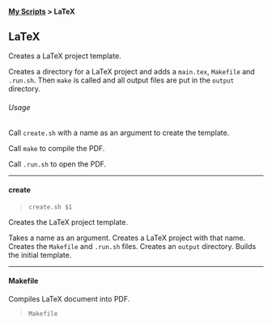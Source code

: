 #### [My Scripts](index.html) > LaTeX

## LaTeX
Creates a LaTeX project template.

Creates a directory for a LaTeX project and adds a `main.tex`, `Makefile` and `.run.sh`. Then `make` is called and all output files are put in the `output` directory.

###### Usage
Call `create.sh` with a name as an argument to create the template. 

Call `make` to compile the PDF.

Call `.run.sh` to open the PDF.

---

#### create
> `create.sh $1`

Creates the LaTeX project template.

Takes a name as an argument. Creates a LaTeX project with that name. Creates the `Makefile` and `.run.sh` files. Creates an `output` directory. Builds the initial template.

---

#### Makefile
Compiles LaTeX document into PDF.

> `Makefile`

